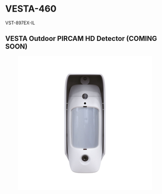 # VESTA-460

VST-897EX-IL

## VESTA Outdoor PIRCAM HD Detector  (COMING SOON)

<figure><img src=".gitbook/assets/image (2) (1) (1) (1) (1) (1) (1).png" alt=""><figcaption></figcaption></figure>
